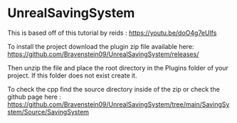# UnrealSavingSystem
This is based off of this tutorial by reids : https://youtu.be/doO4g7eUlfs



To install the project download the plugin zip file available here: https://github.com/Bravenstein09/UnrealSavingSystem/releases/

Then unzip the file and place the root directory in the Plugins folder of your project. If this folder does not exist create it.


To check the cpp find the source directory inside of the zip or check the github page here : https://github.com/Bravenstein09/UnrealSavingSystem/tree/main/SavingSystem/Source/SavingSystem
